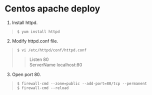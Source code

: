 # Centos apache deploy
1. Install httpd.
> `$ yum install httpd`
2. Modify httpd.conf file.
> `$ vi /etc/httpd/conf/httpd.conf`
>> Listen 80  
>> ServerName localhost:80  
3. Open port 80.
> `$ firewall-cmd --zone=public --add-port=80/tcp --permanent`  
> `$ firewall-cmd --reload`  
